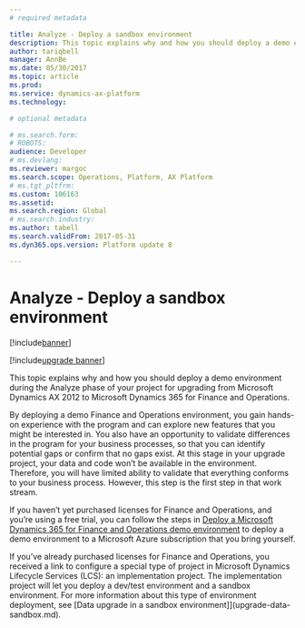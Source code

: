 ```yaml
---
# required metadata

title: Analyze - Deploy a sandbox environment
description: This topic explains why and how you should deploy a demo environment during the Analyze phase of your project for upgrading from Microsoft Dynamics AX 2012 to Dynamics 365 for Finance and Operations.
author: tariqbell
manager: AnnBe
ms.date: 05/30/2017
ms.topic: article
ms.prod: 
ms.service: dynamics-ax-platform
ms.technology: 

# optional metadata

# ms.search.form: 
# ROBOTS: 
audience: Developer
# ms.devlang: 
ms.reviewer: margoc
ms.search.scope: Operations, Platform, AX Platform
# ms.tgt_pltfrm: 
ms.custom: 106163
ms.assetid: 
ms.search.region: Global
# ms.search.industry: 
ms.author: tabell
ms.search.validFrom: 2017-05-31
ms.dyn365.ops.version: Platform update 8

---
```


# Analyze - Deploy a sandbox environment

[!include[banner](../includes/banner.md)]

[!include[upgrade banner](../includes/upgrade-banner.md)]

This topic explains why and how you should deploy a demo environment during the Analyze phase of your project for upgrading from Microsoft Dynamics AX 2012 to Microsoft Dynamics 365 for Finance and Operations.

By deploying a demo Finance and Operations environment, you gain hands-on experience with the program and can explore new features that you might be interested in. You also have an opportunity to validate differences in the program for your business processes, so that you can identify potential gaps or confirm that no gaps exist. At this stage in your upgrade project, your data and code won’t be available in the environment. Therefore, you will have limited ability to validate that everything conforms to your business process. However, this step is the first step in that work stream.

If you haven’t yet purchased licenses for Finance and Operations, and you’re using a free trial, you can follow the steps in [Deploy a Microsoft Dynamics 365 for Finance and Operations demo environment](../deployment/deploy-demo-environment.md) to deploy a demo environment to a Microsoft Azure subscription that you bring yourself.

If you’ve already purchased licenses for Finance and Operations, you received a link to configure a special type of project in Microsoft Dynamics Lifecycle Services (LCS): an implementation project. The implementation project will let you deploy a dev/test environment and a sandbox environment. For more information about this type of environment deployment, see [Data upgrade in a sandbox environment]](upgrade-data-sandbox.md).

